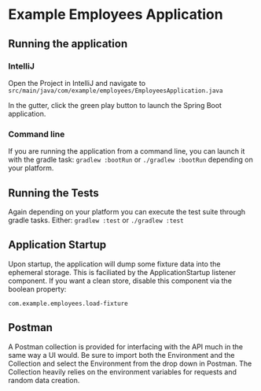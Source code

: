  # Example Employees Application
 
## Running the application
### IntelliJ
Open the Project in IntelliJ and navigate to
`src/main/java/com/example/employees/EmployeesApplication.java`

In the gutter, click the green play button to launch the Spring Boot application.

### Command line
If you are running the application from a command line, you can launch it with the gradle task:
`gradlew :bootRun`
or
`./gradlew :bootRun`
depending on your platform.

## Running the Tests
Again depending on your platform you can execute the test suite through gradle tasks. Either:
`gradlew :test` or `./gradlew :test`

## Application Startup
Upon startup, the application will dump some fixture data into the ephemeral storage. This is faciliated by
the ApplicationStartup listener component. If you want a clean store, disable this component via the boolean property:

`com.example.employees.load-fixture`

## Postman
A Postman collection is provided for interfacing with the API much in the same way a UI would. Be sure to import 
both the Environment and the Collection and select the Environment from the drop down in Postman. The Collection 
heavily relies on the environment variables for requests and random data creation.